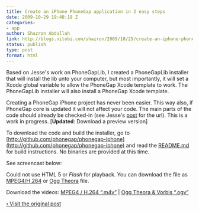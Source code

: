 ```yaml
---
title: Create an iPhone PhoneGap application in 2 easy steps
date: 2009-10-29 19:48:19 Z
categories:
- app
author: Shazron Abdullah
link: http://blogs.nitobi.com/shazron/2009/10/29/create-an-iphone-phonegap-application-in-2-easy-steps/
status: publish
type: post
format: html
---
```


Based on Jesse's work on PhoneGapLib, I created a PhoneGapLib installer that will install the lib unto your computer, but most importantly, it will set a Xcode global variable to allow the PhoneGap Xcode template to work. The PhoneGapLib installer will also install a PhoneGap Xcode template.

Creating a PhoneGap iPhone project has never been easier. This way also, if PhoneGap core is updated it will not affect your code. The main parts of the code should already be checked-in (see Jesse's [post](http://blogs.nitobi.com/jesse/2009/10/27/iphonegap/) for the url). This is a work in progress. [**Updated**: Download a preview version]

To download the code and build the installer, go to [http://github.com/phonegap/phonegap-iphone](http://github.com/phonegap/phonegap-iphone) and read the [README.md](http://github.com/phonegap/phonegap-iphone/blob/master/README.md) for build instructions. No binaries are provided at this time.

See screencast below:

Could not use HTML 5 or _Flash_ for playback. You can download the file as [MPEG4/H.264](http://blogs.nitobi.com/shazron/wp-content/uploads/2009/10/PhoneGapTemplate.m4v) or [Ogg Theora](http://blogs.nitobi.com/shazron/wp-content/uploads/2009/10/PhoneGapTemplate.ogg) file.

Download the videos: [MPEG4 / H.264 “.m4v”](http://blogs.nitobi.com/shazron/wp-content/uploads/2009/10/PhoneGapTemplate.m4v) | [Ogg Theora & Vorbis “.ogv”](http://blogs.nitobi.com/shazron/wp-content/uploads/2009/10/PhoneGapTemplate.ogg)

[› Visit the original post](http://blogs.nitobi.com/shazron/2009/10/29/create-an-iphone-phonegap-application-in-2-easy-steps/)
